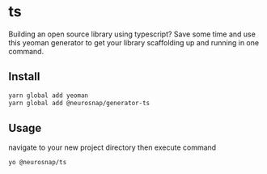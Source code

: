 # ts

Building an open source library using typescript?
Save some time and use this yeoman generator to get
your library scaffolding up and running in one command.

## Install

```bash
yarn global add yeoman
yarn global add @neurosnap/generator-ts
```

## Usage

navigate to your new project directory then execute command

```bash
yo @neurosnap/ts
```
